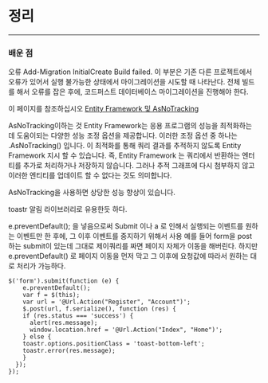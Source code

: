 # 정리
---
### 배운 점


오류 Add-Migration InitialCreate Build failed.
이 부분은 기존 다른 프로젝트에서 오류가 있어서 실행 불가능한 상태에서 마이그레이션을 시도할 때 나타난다.
전체 빌드를 해서 오류를 잡은 후에, 코드퍼스트 데이터베이스 마이그레이션을 진행해야 한다.

이 페이지를 참조하십시오 [Entity Framework 및 AsNoTracking](https://blog.staticvoid.co.nz/2012/entity_framework_and_asnotracking/)

AsNoTracking이하는 것
Entity Framework는 응용 프로그램의 성능을 최적화하는 데 도움이되는 다양한 성능 조정 옵션을 제공합니다.
이러한 조정 옵션 중 하나는 .AsNoTracking() 입니다. 이 최적화를 통해 쿼리 결과를 추적하지 않도록 Entity Framework 지시 할 수 있습니다.
즉, Entity Framework 는 쿼리에서 반환하는 엔터티를 추가로 처리하거나 저장하지 않습니다. 그러나 추적 그래프에 다시 첨부하지 않고 이러한 엔티티를 업데이트 할 수 없다는 것도 의미합니다.

AsNoTracking을 사용하면 상당한 성능 향상이 있습니다.

toastr 알림 라이브러리로 유용한듯 하다.

e.preventDefault(); 을 넣음으로써 Submit 이나 a 로 인해서 실행되는 이벤트를 원하는 이벤트만 한 후에, 그 이후 이벤트를 중지하기 위해서 사용
예를 들어 form을 post 하는 submit이 있는데 그대로 제이쿼리를 짜면 페이지 자체가 이동을 해버린다.
하지만 e.preventDefault() 로 페이지 이동을 먼저 막고 그 이후에 요청값에 따라서 원하는 대로 처리가 가능하다.

```{.javascript}
$('form').submit(function (e) {
    e.preventDefault();
    var f = $(this);
    var url = '@Url.Action("Register", "Account")';
    $.post(url, f.serialize(), function (res) {
    if (res.status === 'success') {
      alert(res.message);
      window.location.href = '@Url.Action("Index", "Home")';
    } else {
    toastr.options.positionClass = 'toast-bottom-left';
    toastr.error(res.message);
    }
  });
});
```